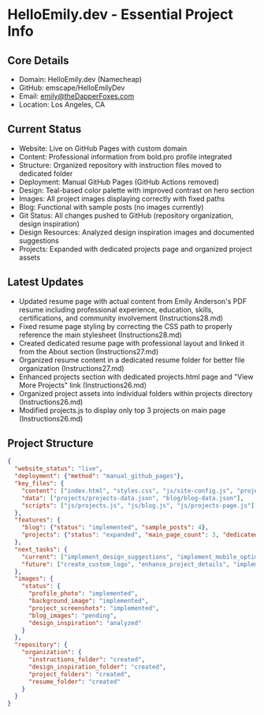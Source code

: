 # HelloEmily.dev - Essential Project Info

## Core Details
- Domain: HelloEmily.dev (Namecheap)
- GitHub: emscape/HelloEmilyDev
- Email: emily@theDapperFoxes.com
- Location: Los Angeles, CA

## Current Status
- Website: Live on GitHub Pages with custom domain
- Content: Professional information from bold.pro profile integrated
- Structure: Organized repository with instruction files moved to dedicated folder
- Deployment: Manual GitHub Pages (GitHub Actions removed)
- Design: Teal-based color palette with improved contrast on hero section
- Images: All project images displaying correctly with fixed paths
- Blog: Functional with sample posts (no images currently)
- Git Status: All changes pushed to GitHub (repository organization, design inspiration)
- Design Resources: Analyzed design inspiration images and documented suggestions
- Projects: Expanded with dedicated projects page and organized project assets

## Latest Updates
- Updated resume page with actual content from Emily Anderson's PDF resume including professional experience, education, skills, certifications, and community involvement (Instructions28.md)
- Fixed resume page styling by correcting the CSS path to properly reference the main stylesheet (Instructions28.md)
- Created dedicated resume page with professional layout and linked it from the About section (Instructions27.md)
- Organized resume content in a dedicated resume folder for better file organization (Instructions27.md)
- Enhanced projects section with dedicated projects.html page and "View More Projects" link (Instructions26.md)
- Organized project assets into individual folders within projects directory (Instructions26.md)
- Modified projects.js to display only top 3 projects on main page (Instructions26.md)

## Project Structure
```json
{
  "website_status": "live",
  "deployment": {"method": "manual_github_pages"},
  "key_files": {
    "content": ["index.html", "styles.css", "js/site-config.js", "projects.html", "resume/resume.html"],
    "data": ["projects/projects-data.json", "blog/blog-data.json"],
    "scripts": ["js/projects.js", "js/blog.js", "js/projects-page.js"]
  },
  "features": {
    "blog": {"status": "implemented", "sample_posts": 4},
    "projects": {"status": "expanded", "main_page_count": 3, "dedicated_page": true}
  },
  "next_tasks": {
    "current": ["implement_design_suggestions", "implement_mobile_optimization", "add_more_social_links"],
    "future": ["create_custom_logo", "enhance_project_details", "implement_blog_pagination"]
  },
  "images": {
    "status": {
      "profile_photo": "implemented",
      "background_image": "implemented",
      "project_screenshots": "implemented",
      "blog_images": "pending",
      "design_inspiration": "analyzed"
    }
  },
  "repository": {
    "organization": {
      "instructions_folder": "created",
      "design_inspiration_folder": "created",
      "project_folders": "created",
      "resume_folder": "created"
    }
  }
}